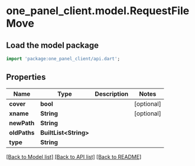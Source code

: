 # one_panel_client.model.RequestFileMove

## Load the model package
```dart
import 'package:one_panel_client/api.dart';
```

## Properties
Name | Type | Description | Notes
------------ | ------------- | ------------- | -------------
**cover** | **bool** |  | [optional] 
**xname** | **String** |  | [optional] 
**newPath** | **String** |  | 
**oldPaths** | **BuiltList&lt;String&gt;** |  | 
**type** | **String** |  | 

[[Back to Model list]](../README.md#documentation-for-models) [[Back to API list]](../README.md#documentation-for-api-endpoints) [[Back to README]](../README.md)


